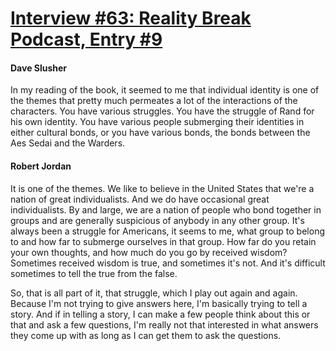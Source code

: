 # [Interview #63: Reality Break Podcast, Entry #9](https://www.theoryland.com/intvmain.php?i=63#9)

#### Dave Slusher

In my reading of the book, it seemed to me that individual identity is one of the themes that pretty much permeates a lot of the interactions of the characters. You have various struggles. You have the struggle of Rand for his own identity. You have various people submerging their identities in either cultural bonds, or you have various bonds, the bonds between the Aes Sedai and the Warders.

#### Robert Jordan

It is one of the themes. We like to believe in the United States that we're a nation of great individualists. And we do have occasional great individualists. By and large, we are a nation of people who bond together in groups and are generally suspicious of anybody in any other group. It's always been a struggle for Americans, it seems to me, what group to belong to and how far to submerge ourselves in that group. How far do you retain your own thoughts, and how much do you go by received wisdom? Sometimes received wisdom is true, and sometimes it's not. And it's difficult sometimes to tell the true from the false.

So, that is all part of it, that struggle, which I play out again and again. Because I'm not trying to give answers here, I'm basically trying to tell a story. And if in telling a story, I can make a few people think about this or that and ask a few questions, I'm really not that interested in what answers they come up with as long as I can get them to ask the questions.

